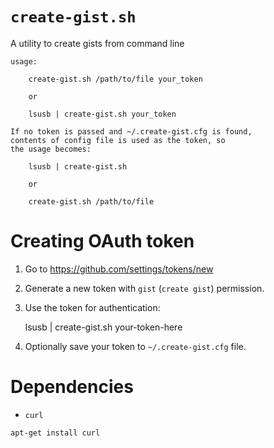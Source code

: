 # `create-gist.sh` 

A utility to create gists from command line

    usage:

        create-gist.sh /path/to/file your_token

        or 

        lsusb | create-gist.sh your_token

    If no token is passed and ~/.create-gist.cfg is found,
    contents of config file is used as the token, so 
    the usage becomes:

        lsusb | create-gist.sh

        or 

        create-gist.sh /path/to/file 


# Creating OAuth token

1. Go to https://github.com/settings/tokens/new
2. Generate a new token with `gist` (`create gist`) permission.
3. Use the token for authentication: 


    lsusb | create-gist.sh your-token-here


4. Optionally save your token to `~/.create-gist.cfg` file. 

# Dependencies 

* `curl`

```bash
apt-get install curl
```
